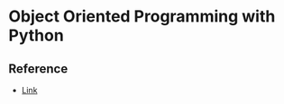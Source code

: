 # Object Oriented Programming with Python

## Reference
- [Link](https://realpython.com/learning-paths/object-oriented-programming-oop-python/)
